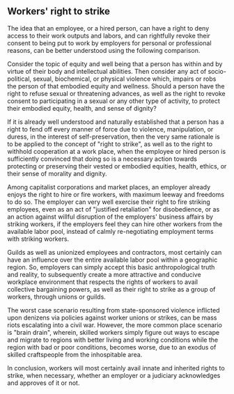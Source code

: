 ## Workers' right to strike

The idea that an employee, or a hired person, can have a right to deny access to their work outputs and labors, and can rightfully revoke their consent to being put to work by employers for personal or professional reasons, can be better understood using the following comparison. 

Consider the topic of equity and well being that a person has within and by virtue of their body and intellectual abilities. Then consider any act of socio-political, sexual, biochemical, or physical violence which, impairs or robs the person of that embodied equity and wellness. Should a person have the right to refuse sexual or threatening advances, as well as the right to revoke consent to participating in a sexual or any other type of activity, to protect their embodied equity, health, and sense of dignity? 

If it is already well understood and naturally established that a person has a right to fend off every manner of force due to violence, manipulation, or duress, in the interest of self-preservation, then the very same rationale is to be applied to the concept of "right to strike", as well as to the right to withhold cooperation at a work place, when the employee or hired person is sufficiently convinced that doing so is a necessary action towards protecting or preserving their vested or embodied equities, health, ethics, or their sense of morality and dignity.   

Among capitalist corporations and market places, an employer already enjoys the right to hire or fire workers, with maximum leeway and freedoms to do so. The employer can very well exercise their right to fire striking employees, even as an act of "justified retaliation" for disobedience, or as an action against willful disruption of the employers' business affairs by striking workers, if the employers feel they can hire other workers from the available labor pool, instead of calmly re-negotiating employment terms with striking workers. 

Guilds as well as unionized employees and contractors, most certainly can have an influence over the entire available labor pool within a geographic region. So, employers can simply accept this basic anthropological truth and reality, to subsequently create a more attractive and conducive workplace environment that respects the rights of workers to avail collective bargaining powers, as well as their right to strike as a group of workers, through unions or guilds.   

The worst case scenario resulting from state-sponsored violence inflicted upon denizens via policies against worker unions or strikes, can be mass riots escalating into a civil war. However, the more common place scenario is "brain drain", wherein, skilled workers simply figure out ways to escape and migrate to regions with better living and working conditions while the region with bad or poor conditions, becomes worse, due to an exodus of skilled craftspeople from the inhospitable area. 

In conclusion, workers will most certainly avail innate and inherited rights to strike, when necessary, whether an employer or a judiciary acknowledges and approves of it or not. 